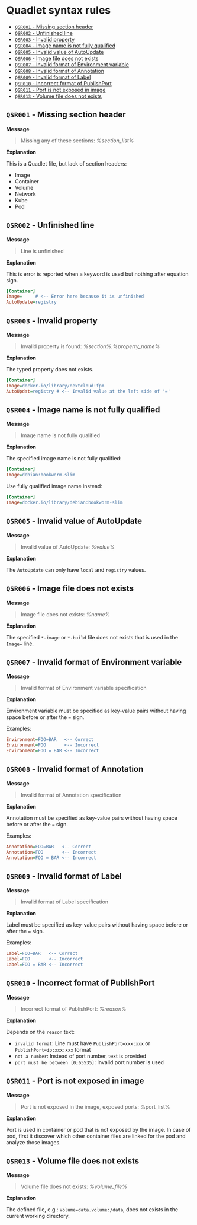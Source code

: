 # Quadlet syntax rules

<!-- toc -->

- [`QSR001` - Missing section header](#qsr001---missing-section-header)
- [`QSR002` - Unfinished line](#qsr002---unfinished-line)
- [`QSR003` - Invalid property](#qsr003---invalid-property)
- [`QSR004` - Image name is not fully qualified](#qsr004---image-name-is-not-fully-qualified)
- [`QSR005` - Invalid value of AutoUpdate](#qsr005---invalid-value-of-autoupdate)
- [`QSR006` - Image file does not exists](#qsr006---image-file-does-not-exists)
- [`QSR007` - Invalid format of Environment variable](#qsr007---invalid-format-of-environment-variable)
- [`QSR008` - Invalid format of Annotation](#qsr008---invalid-format-of-annotation)
- [`QSR009` - Invalid format of Label](#qsr009---invalid-format-of-label)
- [`QSR010` - Incorrect format of PublishPort](#qsr010---incorrect-format-of-publishport)
- [`QSR011` - Port is not exposed in image](#qsr011---port-is-not-exposed-in-image)
- [`QSR013` - Volume file does not exists](#qsr013---volume-file-does-not-exists)

<!-- tocstop -->

## `QSR001` - Missing section header

**Message**

> Missing any of these sections: _%section_list%_

**Explanation**

This is a Quadlet file, but lack of section headers:

- Image
- Container
- Volume
- Network
- Kube
- Pod

## `QSR002` - Unfinished line

**Message**

> Line is unfinished

**Explanation**

This is error is reported when a keyword is used but nothing after equation
sign.

```ini
[Container]
Image=     # <-- Error here because it is unfinished
AutoUpdate=registry
```

## `QSR003` - Invalid property

**Message**

> Invalid property is found: _%section%.%property_name%_

**Explanation**

The typed property does not exists.

```ini
[Container]
Image=docker.io/library/nextcloud:fpm
AutoUpdat=registry # <-- Invalid value at the left side of '='
```

## `QSR004` - Image name is not fully qualified

**Message**

> Image name is not fully qualified

**Explanation**

The specified image name is not fully qualified:

```ini
[Container]
Image=debian:bookworm-slim
```

Use fully qualified image name instead:

```ini
[Container]
Image=docker.io/library/debian:bookworm-slim

```

## `QSR005` - Invalid value of AutoUpdate

**Message**

> Invalid value of AutoUpdate: _%value%_

**Explanation**

The `AutoUpdate` can only have `local` and `registry` values.

## `QSR006` - Image file does not exists

**Message**

> Image file does not exists: _%name%_

**Explanation**

The specified `*.image` or `*.build` file does not exists that is used in the
`Image=` line.

## `QSR007` - Invalid format of Environment variable

**Message**

> Invalid format of Environment variable specification

**Explanation**

Environment variable must be specified as key-value pairs without having space
before or after the `=` sign.

Examples:

```ini
Environment=FOO=BAR   <-- Correct
Environment=FOO       <-- Incorrect
Environment=FOO = BAR <-- Incorrect
```

## `QSR008` - Invalid format of Annotation

**Message**

> Invalid format of Annotation specification

**Explanation**

Annotation must be specified as key-value pairs without having space before or
after the `=` sign.

Examples:

```ini
Annotation=FOO=BAR   <-- Correct
Annotation=FOO       <-- Incorrect
Annotation=FOO = BAR <-- Incorrect
```

## `QSR009` - Invalid format of Label

**Message**

> Invalid format of Label specification

**Explanation**

Label must be specified as key-value pairs without having space before or after
the `=` sign.

Examples:

```ini
Label=FOO=BAR   <-- Correct
Label=FOO       <-- Incorrect
Label=FOO = BAR <-- Incorrect
```

## `QSR010` - Incorrect format of PublishPort

**Message**

> Incorrect format of PublishPort: _%reason%_

**Explanation**

Depends on the `reason` text:

- `invalid format`: Line must have `PublishPort=xxx:xxx` or
  `PublishPort=ip:xxx:xxx` format
- `not a number`: Instead of port number, text is provided
- `port must be between [0;65535]`: Invalid port number is used

## `QSR011` - Port is not exposed in image

**Message**

> Port is not exposed in the image, exposed ports: %port_list%

**Explanation**

Port is used in container or pod that is not exposed by the image. In case of
pod, first it discover which other container files are linked for the pod and
analyze those images.

## `QSR013` - Volume file does not exists

**Message**

> Volume file does not exists: _%volume_file%_

**Explanation**

The defined file, e.g.: `Volume=data.volume:/data`, does not exists in the
current working directory.
